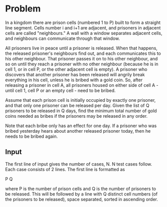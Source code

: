 # Problem

In a kingdom there are prison cells (numbered 1 to P) built to form a straight line segment. Cells number i and i+1 are adjacent, and prisoners in adjacent cells are called "neighbours." A wall with a window separates adjacent cells, and neighbours can communicate through that window.

All prisoners live in peace until a prisoner is released. When that happens, the released prisoner's neighbours find out, and each communicates this to his other neighbour. That prisoner passes it on to his other neighbour, and so on until they reach a prisoner with no other neighbour (because he is in cell 1, or in cell P, or the other adjacent cell is empty). A prisoner who discovers that another prisoner has been released will angrily break everything in his cell, unless he is bribed with a gold coin. So, after releasing a prisoner in cell A, all prisoners housed on either side of cell A - until cell 1, cell P or an empty cell - need to be bribed.

Assume that each prison cell is initially occupied by exactly one prisoner, and that only one prisoner can be released per day. Given the list of Q prisoners to be released in Q days, find the minimum total number of gold coins needed as bribes if the prisoners may be released in any order.

Note that each bribe only has an effect for one day. If a prisoner who was bribed yesterday hears about another released prisoner today, then he needs to be bribed again.

## Input

The first line of input gives the number of cases, N. N test cases follow. Each case consists of 2 lines. The first line is formatted as

P Q

where P is the number of prison cells and Q is the number of prisoners to be released.
This will be followed by a line with Q distinct cell numbers (of the prisoners to be released), space separated, sorted in ascending order.
